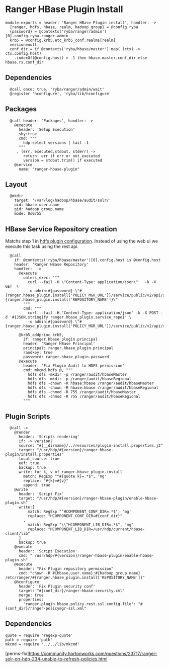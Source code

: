 # Ranger HBase Plugin Install

    module.exports = header: 'Ranger HBase Plugin install', handler: ->
      {ranger, hdfs, hbase, realm, hadoop_group} = @config.ryba
      {password} = @contexts('ryba/ranger/admin')[0].config.ryba.ranger.admin
      krb5 = @config.krb5.etc_krb5_conf.realms[realm]
      version=null
      conf_dir = if @contexts('ryba/hbase/master').map( (ctx) -> ctx.config.host)
        .indexOf(@config.host) > -1 then hbase.master.conf_dir else hbase.rs.conf_dir

## Dependencies

      @call once: true, 'ryba/ranger/admin/wait'
      @register 'hconfigure', 'ryba/lib/hconfigure'

## Packages

      @call header: 'Packages', handler: ->
        @execute
          header: 'Setup Execution'
          shy:true
          cmd: """
            hdp-select versions | tail -1
          """
         , (err, executed,stdout, stderr) ->
            return  err if err or not executed
            version = stdout.trim() if executed
        @service
          name: "ranger-hbase-plugin"

## Layout

      @mkdir
        target: '/var/log/hadoop/hbase/audit/solr/'
        uid: hbase.user.name
        gid: hadoop_group.name
        mode: 0o0755

## HBase Service Repository creation
Matchs step 1 in [hdfs plugin configuration][hbase-plugin]. Instead of using the web ui
we execute this task using the rest api.

      @call 
        if: @contexts('ryba/hbase/master')[0].config.host is @config.host 
        header: 'Ranger HBase Repository'
        handler:  ->
          @execute
            unless_exec: """
              curl --fail -H \"Content-Type: application/json\"   -k -X GET  \ 
              -u admin:#{password} \"#{ranger.hbase_plugin.install['POLICY_MGR_URL']}/service/public/v2/api/service/name/#{ranger.hbase_plugin.install['REPOSITORY_NAME']}\"
            """
            cmd: """
              curl --fail -H "Content-Type: application/json" -k -X POST -d '#{JSON.stringify ranger.hbase_plugin.service_repo}' \
              -u admin:#{password} \"#{ranger.hbase_plugin.install['POLICY_MGR_URL']}/service/public/v2/api/service/\"
            """
          @krb5_addprinc krb5,
            if: ranger.hbase_plugin.principal
            header: 'Ranger HBase Principal'
            principal: ranger.hbase_plugin.principal
            randkey: true
            password: ranger.hbase_plugin.password
          @execute
            header: 'Fix Plugin Audit to HDFS permission'
            cmd: mkcmd.hdfs @, """
              hdfs dfs -mkdir -p /ranger/audit/hbaseMaster
              hdfs dfs -mkdir -p /ranger/audit/hbaseRegional
              hdfs dfs -chown -R hbase:hbase /ranger/audit/hbaseMaster
              hdfs dfs -chown -R hbase:hbase /ranger/audit/hbaseRegional
              hdfs dfs -chmod -R 755 /ranger/audit/hbaseMaster
              hdfs dfs -chmod -R 755 /ranger/audit/hbaseRegional
            """

## Plugin Scripts 

      @call ->
        @render
          header: 'Scripts rendering'
          if: -> version?
          source: "#{__dirname}/../resources/plugin-install.properties.j2"
          target: "/usr/hdp/#{version}/ranger-hbase-plugin/install.properties"
          local_source: true
          eof: true
          backup: true
          write: for k, v of ranger.hbase_plugin.install
            match: RegExp "^#{quote k}=.*$", 'mg'
            replace: "#{k}=#{v}"
            append: true
        @write
          header: 'Script Fix'
          target: "/usr/hdp/#{version}/ranger-hbase-plugin/enable-hbase-plugin.sh"
          write:[
              match: RegExp "^HCOMPONENT_CONF_DIR=.*$", 'mg'
              replace: "HCOMPONENT_CONF_DIR=#{conf_dir}"
            ,
              match: RegExp "\\^HCOMPONENT_LIB_DIR=.*$", 'mg'
              replace: "HCOMPONENT_LIB_DIR=/usr/hdp/current/hbase-client/lib"
          ]
          backup: true
        @execute
          header: 'Script Execution'
          cmd: " /usr/hdp/#{version}/ranger-hbase-plugin/enable-hbase-plugin.sh"
        @execute
          header: "Fix Plugin repository permission"
          cmd: "chown -R #{hbase.user.name}:#{hadoop_group.name} /etc/ranger/#{ranger.hbase_plugin.install['REPOSITORY_NAME']}"
        @hconfigure
          header: 'Fix Plugin security conf'
          target: "#{conf_dir}/ranger-hbase-security.xml"
          merge: true
          properties:
            'ranger.plugin.hbase.policy.rest.ssl.config.file': "#{conf_dir}/ranger-policymgr-ssl.xml"


## Dependencies

    quote = require 'regexp-quote'
    path = require 'path'
    mkcmd = require '../../lib/mkcmd'

[hbase-plugin]:(https://docs.hortonworks.com/HDPDocuments/HDP2/HDP-2.4.0/bk_installing_manually_book/content/installing_ranger_plugins.html#installing_ranger_hbase_plugin)
[perms-fix]https://community.hortonworks.com/questions/23717/ranger-solr-on-hdp-234-unable-to-refresh-policies.html
